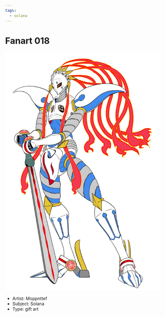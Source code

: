 ```yaml
---
tags:
  - solana
---
```


# Fanart 018

<img src="assets/2024-05-12_fanimage-018.png">

- Artist: Moppnttef
- Subject: Solana
- Type: gift art
